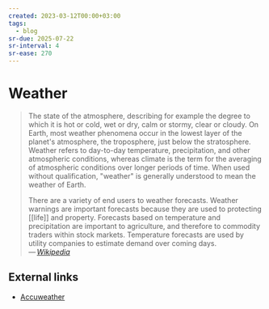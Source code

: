 ```yaml
---
created: 2023-03-12T00:00+03:00
tags:
  - blog
sr-due: 2025-07-22
sr-interval: 4
sr-ease: 270
---
```


# Weather

> The state of the atmosphere, describing for example the degree to which it is hot or cold, wet or dry, calm or stormy, clear or cloudy. On Earth, most weather phenomena occur in the lowest layer of the planet's atmosphere, the troposphere, just below the stratosphere. Weather refers to day-to-day temperature, precipitation, and other atmospheric conditions, whereas climate is the term for the averaging of atmospheric conditions over longer periods of time. When used without qualification, "weather" is generally understood to mean the weather of Earth.
>
> There are a variety of end users to weather forecasts. Weather warnings are important forecasts because they are used to protecting [[life]] and property. Forecasts based on temperature and precipitation are important to agriculture, and therefore to commodity traders within stock markets. Temperature forecasts are used by utility companies to estimate demand over coming days.\
> — <cite>[Wikipedia](https://en.wikipedia.org/wiki/Weather)</cite>

## External links

- [Accuweather](http://www.accuweather.com/)
